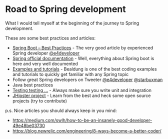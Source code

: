 # Road to Spring development

What I would tell myself at the beginning of the journey to Spring development.

These are some best practices and articles:

  - [Spring Boot – Best Practices](https://www.e4developer.com/2018/08/06/spring-boot-best-practices/) - The very good article by experienced Spring developer [@e4developer](https://twitter.com/e4developer)
  - [Spring official documentation](https://docs.spring.io/spring-boot/docs/current/reference/html/index.html) - Well, everything about Spring boot is here and very well documented
  - [Examples and tutorials](https://www.baeldung.com/) - Bealdung is one of the best coding examples and tutorials to quickly get familiar with any Spring topic
  - Follow great Spring developers on Tweeter [@e4developer](https://twitter.com/e4developer) [@starbuxman](https://twitter.com/starbuxman)
  - Java best practices
  - [Testing testing ...](https://docs.spring.io/spring/docs/current/spring-framework-reference/testing.html) - Always make sure  you write unit and integration 
  - [JHipster project](https://www.jhipster.tech/) - Learn from the best and heck some open source projects (try to contribute) 


p.s. Nice articles you should always keep in you mind:
- https://medium.com/swlh/how-to-be-an-insanely-good-developer-49e48be03730
- https://blog.newrelic.com/engineering/8-ways-become-a-better-coder/
